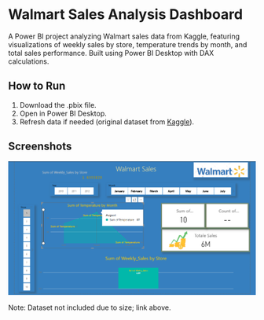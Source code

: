 # Walmart Sales Analysis Dashboard

A Power BI project analyzing Walmart sales data from Kaggle, featuring visualizations of weekly sales by store, temperature trends by month, and total sales performance. Built using Power BI Desktop with DAX calculations.

## How to Run
1. Download the .pbix file.
2. Open in Power BI Desktop.
3. Refresh data if needed (original dataset from [Kaggle](https://www.kaggle.com/datasets/yasserh/walmart-dataset)).

## Screenshots
![Dashboard](screenshots/dashboard.png)

Note: Dataset not included due to size; link above.